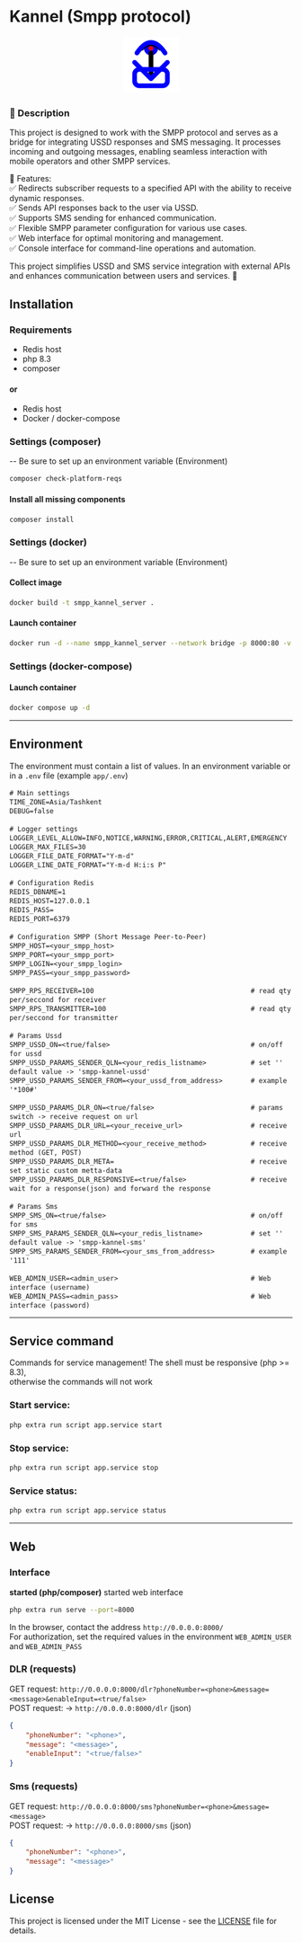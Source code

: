 # Kannel (Smpp protocol)

<p align="center">
      <img src="https://raw.githubusercontent.com/Flytachi/kannel/master/public/favicon.svg" width="100">
</p>

### 📌 Description

This project is designed to work with the SMPP protocol and serves as a bridge 
for integrating USSD responses and SMS messaging. It processes incoming 
and outgoing messages, enabling seamless interaction 
with mobile operators and other SMPP services.

🔧 Features:<br>
✅ Redirects subscriber requests to a specified API with the ability to receive dynamic responses.<br>
✅ Sends API responses back to the user via USSD.<br>
✅ Supports SMS sending for enhanced communication.<br>
✅ Flexible SMPP parameter configuration for various use cases.<br>
✅ Web interface for optimal monitoring and management.<br>
✅ Console interface for command-line operations and automation.<br>

This project simplifies USSD and SMS service integration with external APIs 
and enhances communication between users and services. 🚀

## Installation

### Requirements
- Redis host
- php 8.3
- composer
#### or
- Redis host
- Docker / docker-compose

### Settings (composer)
-- Be sure to set up an environment variable (Environment)

```sh
composer check-platform-reqs
```
#### Install all missing components
```sh
composer install
```

### Settings (docker)
-- Be sure to set up an environment variable (Environment)

#### Collect image
```sh
docker build -t smpp_kannel_server .
```
#### Launch container
```sh
docker run -d --name smpp_kannel_server --network bridge -p 8000:80 -v $(pwd):/var/www/html smpp_kannel_server
```

### Settings (docker-compose)
#### Launch container
```sh
docker compose up -d
```

<hr>

## Environment
The environment must contain a list of values. 
In an environment variable or in a `.env` file (example `app/.env`)
```.env
# Main settings
TIME_ZONE=Asia/Tashkent
DEBUG=false

# Logger settings
LOGGER_LEVEL_ALLOW=INFO,NOTICE,WARNING,ERROR,CRITICAL,ALERT,EMERGENCY
LOGGER_MAX_FILES=30
LOGGER_FILE_DATE_FORMAT="Y-m-d"
LOGGER_LINE_DATE_FORMAT="Y-m-d H:i:s P"

# Configuration Redis
REDIS_DBNAME=1
REDIS_HOST=127.0.0.1
REDIS_PASS=
REDIS_PORT=6379

# Configuration SMPP (Short Message Peer-to-Peer)
SMPP_HOST=<your_smpp_host>
SMPP_PORT=<your_smpp_port>
SMPP_LOGIN=<your_smpp_login>
SMPP_PASS=<your_smpp_password>

SMPP_RPS_RECEIVER=100                                       # read qty per/seccond for receiver
SMPP_RPS_TRANSMITTER=100                                    # read qty per/seccond for transmitter

# Params Ussd
SMPP_USSD_ON=<true/false>                                   # on/off for ussd
SMPP_USSD_PARAMS_SENDER_QLN=<your_redis_listname>           # set '' default value -> 'smpp-kannel-ussd'
SMPP_USSD_PARAMS_SENDER_FROM=<your_ussd_from_address>       # example '*100#'

SMPP_USSD_PARAMS_DLR_ON=<true/false>                        # params switch -> receive request on url
SMPP_USSD_PARAMS_DLR_URL=<your_receive_url>                 # receive url
SMPP_USSD_PARAMS_DLR_METHOD=<your_receive_method>           # receive method (GET, POST)
SMPP_USSD_PARAMS_DLR_META=                                  # receive set static custom metta-data
SMPP_USSD_PARAMS_DLR_RESPONSIVE=<true/false>                # receive wait for a response(json) and forward the response

# Params Sms
SMPP_SMS_ON=<true/false>                                    # on/off for sms
SMPP_SMS_PARAMS_SENDER_QLN=<your_redis_listname>            # set '' default value -> 'smpp-kannel-sms'
SMPP_SMS_PARAMS_SENDER_FROM=<your_sms_from_address>         # example '111'

WEB_ADMIN_USER=<admin_user>                                 # Web interface (username)
WEB_ADMIN_PASS=<admin_pass>                                 # Web interface (password)
```

<hr>

## Service command
Commands for service management! The shell must be responsive (php >= 8.3),<br>
otherwise the commands will not work
### Start service:
```sh
php extra run script app.service start 
```

### Stop service:
```sh 
php extra run script app.service stop 
```

### Service status:
```sh 
php extra run script app.service status 
```
<hr>

## Web

### Interface
<strong>started (php/composer)</strong>
started web interface
```sh 
php extra run serve --port=8000
```

In the browser, contact the address `http://0.0.0.0:8000/`<br>
For authorization, set the required values in the environment
`WEB_ADMIN_USER` and `WEB_ADMIN_PASS`

### DLR (requests)
GET request:
`http://0.0.0.0:8000/dlr?phoneNumber=<phone>&message=<message>&enableInput=<true/false>`<br>
POST request: -> `http://0.0.0.0:8000/dlr` (json)
```json
{
    "phoneNumber": "<phone>",
    "message": "<message>",
    "enableInput": "<true/false>"
}
```

### Sms (requests)
GET request:
`http://0.0.0.0:8000/sms?phoneNumber=<phone>&message=<message>`<br>
POST request: -> `http://0.0.0.0:8000/sms` (json)
```json
{
    "phoneNumber": "<phone>",
    "message": "<message>"
}
```

## License
This project is licensed under the MIT License - see the [LICENSE](LICENSE) file for details.
